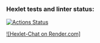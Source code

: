 ### Hexlet tests and linter status:
[![Actions Status](https://github.com/vadim2030/frontend-project-12/actions/workflows/hexlet-check.yml/badge.svg)](https://github.com/vadim2030/frontend-project-12/actions)

[![Hexlet-Chat on Render.com]](https://progect-4.onrender.com/)




